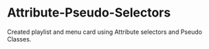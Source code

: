 # Attribute-Pseudo-Selectors
Created playlist and menu card using Attribute selectors and Pseudo Classes.

